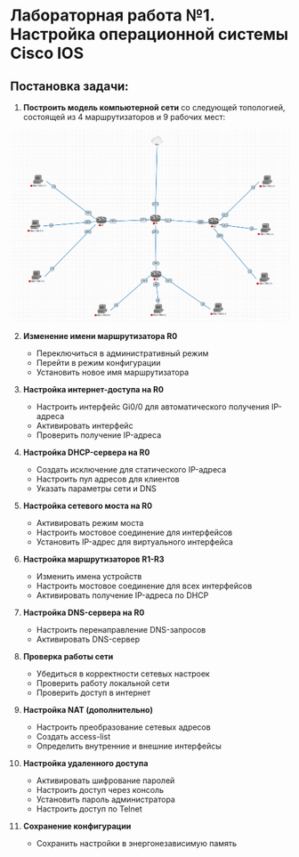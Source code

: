 # **Лабораторная работа №1. Настройка операционной системы Cisco IOS**

## **Постановка задачи:**

1. **Построить модель компьютерной сети** со следующей топологией, состоящей из 4 маршрутизаторов и 9 рабочих мест:

![Topology](img/topology.png)

2. **Изменение имени маршрутизатора R0**
   - Переключиться в административный режим
   - Перейти в режим конфигурации
   - Установить новое имя маршрутизатора

3. **Настройка интернет-доступа на R0**
   - Настроить интерфейс Gi0/0 для автоматического получения IP-адреса
   - Активировать интерфейс
   - Проверить получение IP-адреса

4. **Настройка DHCP-сервера на R0**
   - Создать исключение для статического IP-адреса
   - Настроить пул адресов для клиентов
   - Указать параметры сети и DNS

5. **Настройка сетевого моста на R0**
   - Активировать режим моста
   - Настроить мостовое соединение для интерфейсов
   - Установить IP-адрес для виртуального интерфейса

6. **Настройка маршрутизаторов R1-R3**
   - Изменить имена устройств
   - Настроить мостовое соединение для всех интерфейсов
   - Активировать получение IP-адреса по DHCP

7. **Настройка DNS-сервера на R0**
   - Настроить перенаправление DNS-запросов
   - Активировать DNS-сервер

8. **Проверка работы сети**
   - Убедиться в корректности сетевых настроек
   - Проверить работу локальной сети
   - Проверить доступ в интернет

9. **Настройка NAT (дополнительно)**
   - Настроить преобразование сетевых адресов
   - Создать access-list
   - Определить внутренние и внешние интерфейсы

10. **Настройка удаленного доступа**
    - Активировать шифрование паролей
    - Настроить доступ через консоль
    - Установить пароль администратора
    - Настроить доступ по Telnet

11. **Сохранение конфигурации**
    - Сохранить настройки в энергонезависимую память